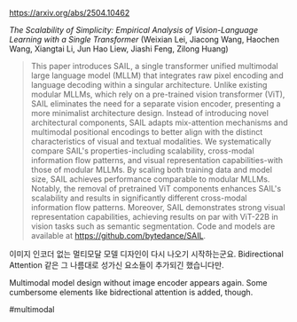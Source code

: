 https://arxiv.org/abs/2504.10462

*The Scalability of Simplicity: Empirical Analysis of Vision-Language Learning with a Single Transformer* (Weixian Lei, Jiacong Wang, Haochen Wang, Xiangtai Li, Jun Hao Liew, Jiashi Feng, Zilong Huang)

> This paper introduces SAIL, a single transformer unified multimodal large language model (MLLM) that integrates raw pixel encoding and language decoding within a singular architecture. Unlike existing modular MLLMs, which rely on a pre-trained vision transformer (ViT), SAIL eliminates the need for a separate vision encoder, presenting a more minimalist architecture design. Instead of introducing novel architectural components, SAIL adapts mix-attention mechanisms and multimodal positional encodings to better align with the distinct characteristics of visual and textual modalities. We systematically compare SAIL's properties-including scalability, cross-modal information flow patterns, and visual representation capabilities-with those of modular MLLMs. By scaling both training data and model size, SAIL achieves performance comparable to modular MLLMs. Notably, the removal of pretrained ViT components enhances SAIL's scalability and results in significantly different cross-modal information flow patterns. Moreover, SAIL demonstrates strong visual representation capabilities, achieving results on par with ViT-22B in vision tasks such as semantic segmentation. Code and models are available at https://github.com/bytedance/SAIL.

이미지 인코더 없는 멀티모달 모델 디자인이 다시 나오기 시작하는군요. Bidirectional Attention 같은 그 나름대로 성가신 요소들이 추가되긴 했습니다만.

<english>
Multimodal model design without image encoder appears again. Some cumbersome elements like bidrectional attention is added, though.
</english>

#multimodal 